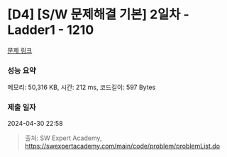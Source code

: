 # [D4] [S/W 문제해결 기본] 2일차 - Ladder1 - 1210 

[문제 링크](https://swexpertacademy.com/main/code/problem/problemDetail.do?contestProbId=AV14ABYKADACFAYh) 

### 성능 요약

메모리: 50,316 KB, 시간: 212 ms, 코드길이: 597 Bytes

### 제출 일자

2024-04-30 22:58



> 출처: SW Expert Academy, https://swexpertacademy.com/main/code/problem/problemList.do